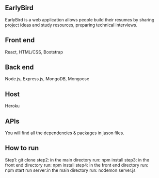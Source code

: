 ## EarlyBird
EarlyBird is a web application allows people build their resumes by sharing project ideas and study resources, preparing technical interviews.

## Front end
React, HTML/CSS, Bootstrap

## Back end
Node.js, Express.js, MongoDB, Mongoose

## Host
Heroku

## APIs
You will find all the dependencies & packages in jason files.

## How to run
Step1: git clone <project repository>
step2: in the main directory run: npm install
step3: in the front end directory run: npm install
step4: in the front end directory run: npm start
run server:in the main directory run:  nodemon server.js
